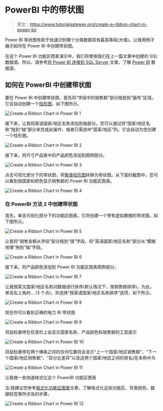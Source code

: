 # PowerBI 中的带状图

> 原文：<https://www.tutorialgateway.org/create-a-ribbon-chart-in-power-bi/>

Power BI 带状图有助于快速识别哪个分类数据具有最高等级(大值)。让我用例子展示如何在 Power BI 中创建带状图。

在这个 Power BI 功能区图表演示中，我们将使用我们在上一篇文章中创建的 SQL 数据源。所以，请参考[将 Power BI 连接到 SQL Server](https://www.tutorialgateway.org/connect-power-bi-to-sql-server/) 文章，了解 [Power BI](https://www.tutorialgateway.org/power-bi-tutorial/) 数据源。

## 如何在 PowerBI 中创建带状图

要在 Power BI 中创建带状图，首先将“字段中的销售额”部分拖放到“画布”区域。它会自动创建一个[柱形图](https://www.tutorialgateway.org/column-chart-in-power-bi/)，如下图所示。

![Create a Ribbon Chart in Power BI 1](img/ffba7dcecae14a5207b08a125fcc83c5.png)

接下来，让我将英语国家/地区名称添加到轴部分。您可以通过将“国家/地区名称”拖到“轴”部分来完成此操作，或者只需选中“国家/地区”列。它会自动为您创建一个柱形图。

![Create a Ribbon Chart in Power BI 2](img/75e014f5b146bf304349191691a84501.png)

接下来，将尺寸产品表中的产品颜色添加到图例部分。

![Create a Ribbon Chart in Power BI 3](img/4e298bc9c92445e994759e29888a5b39.png)

点击可视化部分下的带状图，将[聚类柱形图](https://www.tutorialgateway.org/clustered-column-chart-in-power-bi/)转换为带状图。从下面的截图中，您可以看到按国家和颜色显示销售额的 Power BI 功能区图表。

![Create a Ribbon Chart in Power BI 4](img/b390b7b04276cb48f18e3066e65d6211.png)

### 在 PowerBI 方法 2 中创建带状图

首先，单击可视化部分下的功能区图表。它将创建一个带有虚拟数据的带状图，如下图所示。

![Create a Ribbon Chart in Power BI 5](img/2c77a04591de887f28c4096f4491ae05.png)

让我将“销售金额从字段”部分拖到“值”字段，将“英语国家/地区名称”部分从“模糊地理”拖到“轴”字段。

![Create a Ribbon Chart in Power BI 6](img/1a36e4dde61a9963b40a523b879e4dc8.png)

接下来，将产品颜色添加到 Power BI 功能区图表图例部分。

![Create a Ribbon Chart in Power BI 7](img/534c9103c9bef8006309cddea182e90a.png)

让我按英文国家/地区名称对数据进行排序(默认情况下，按销售额排序)。为此，单击右上角的… (3 个点)，并选择“按英语国家/地区名称排序”选项，如下所示。

![Create a Ribbon Chart in Power BI 8](img/53ef7d68f6e8536ffb6588e3d36e624b.png)

现在你可以看到正确的电力 BI 带状图

![Create a Ribbon Chart in Power BI 9](img/4571e69e28469937e01730a2154b89bc.png)

将鼠标悬停在任意栏上会显示国家名称、产品颜色和销售额的工具提示

![Create a Ribbon Chart in Power BI 10](img/6df03a8652574954a5ca2e5588596953.png)

将鼠标悬停在两个横条之间的任何位置将会显示“上一个国家/地区销售额”、“下一个国家/地区销售额”、“百分比差异”以及这两个国家/地区之间的排名(在本例中为

![Create a Ribbon Chart in Power BI 11](img/de72bbbe7753484c901a21a3a773f789.png)

让我做一些快速格式化这个 PowerBI 功能区图表

注:我建议您参考[格式化功能区图表](https://www.tutorialgateway.org/format-power-bi-ribbon-chart/)文章，了解格式化这些功能区、背景颜色、数据标签等所涉及的步骤。

![Create a Ribbon Chart in Power BI 12](img/ec81d7a31725b4984ecd0b7b56285aaf.png)